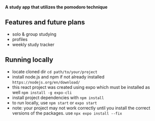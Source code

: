 **A study app that utilizes the pomodoro technique**
## Features and future plans
- solo & group studying
- profiles
- weekly study tracker

## Running locally
- locate cloned dir `cd path/to/your/project`
- install node.js and npm if not already installed `https://nodejs.org/en/download/`
- this react project was created using expo which must be installed as well `npm install -g expo-cli`
- install project dependencies with `npm install`
- to run locally, use `npm start` or `expo start`
- note: your project may not work correctly until you install the correct versions of the packages. use `npx expo install --fix`
